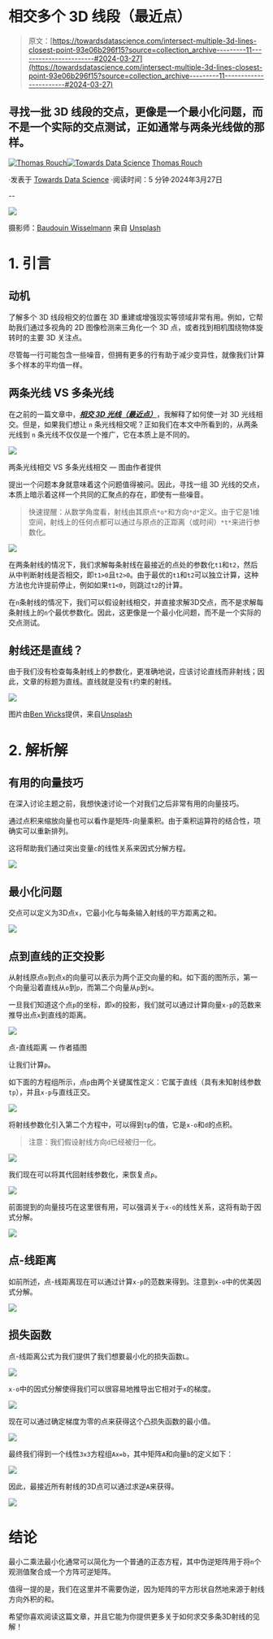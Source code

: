 # 相交多个 3D 线段（最近点）

> 原文：[https://towardsdatascience.com/intersect-multiple-3d-lines-closest-point-93e06b296f15?source=collection_archive---------11-----------------------#2024-03-27](https://towardsdatascience.com/intersect-multiple-3d-lines-closest-point-93e06b296f15?source=collection_archive---------11-----------------------#2024-03-27)

## 寻找一批 3D 线段的交点，更像是一个最小化问题，而不是一个实际的交点测试，正如通常与两条光线做的那样。

[](https://medium.com/@thom01.rouch?source=post_page---byline--93e06b296f15--------------------------------)[![Thomas Rouch](../Images/a8440bbed59cd8d9cdd752cf1fea2831.png)](https://medium.com/@thom01.rouch?source=post_page---byline--93e06b296f15--------------------------------)[](https://towardsdatascience.com/?source=post_page---byline--93e06b296f15--------------------------------)[![Towards Data Science](../Images/a6ff2676ffcc0c7aad8aaf1d79379785.png)](https://towardsdatascience.com/?source=post_page---byline--93e06b296f15--------------------------------) [Thomas Rouch](https://medium.com/@thom01.rouch?source=post_page---byline--93e06b296f15--------------------------------)

·发表于 [Towards Data Science](https://towardsdatascience.com/?source=post_page---byline--93e06b296f15--------------------------------) ·阅读时间：5 分钟·2024年3月27日

--

![](../Images/23b99afae4ea83fbbf90d039e7880ddd.png)

摄影师：[Baudouin Wisselmann](https://unsplash.com/@baud_wisselmann?utm_source=medium&utm_medium=referral) 来自 [Unsplash](https://unsplash.com/?utm_source=medium&utm_medium=referral)

# 1\. 引言

## 动机

了解多个 3D 线段相交的位置在 3D 重建或增强现实等领域非常有用。例如，它帮助我们通过多视角的 2D 图像检测来三角化一个 3D 点，或者找到相机围绕物体旋转时的主要 3D 关注点。

尽管每一行可能包含一些噪音，但拥有更多的行有助于减少变异性，就像我们计算多个样本的平均值一样。

## 两条光线 VS 多条光线

在之前的一篇文章中，[***相交 3D 光线（最近点）***](https://medium.com/towards-data-science/3d-ray-intersection-closest-point-dc8c72122224)，我解释了如何使一对 3D 光线相交。但是，如果我们想让 `n` 条光线相交呢？正如我们在本文中所看到的，从两条光线到 `n` 条光线不仅仅是一个推广，它在本质上是不同的。

![](../Images/1b07c39a95a5ac807f401cb8542537f5.png)

两条光线相交 VS 多条光线相交 — 图由作者提供

提出一个问题本身就意味着这个问题值得被问。因此，寻找一组 3D 光线的交点，本质上暗示着这样一个共同的汇聚点的存在，即使有一些噪音。

> 快速提醒：从数学角度看，射线由其原点`*o*`和方向`*d*`定义。由于它是1维空间，射线上的任何点都可以通过与原点的正距离（或时间）`*t*`来进行参数化。

![](../Images/b203aab18b69d9958f77df43a81e9975.png)

在两条射线的情况下，我们求解每条射线在最接近的点处的参数化`t1`和`t2`，然后从中判断射线是否相交，即`t1>0`且`t2>0`。由于最优的`t1`和`t2`可以独立计算，这种方法也允许提前停止，例如如果`t1<0`，则跳过`t2`的计算。

在`n`条射线的情况下，我们可以假设射线相交，并直接求解3D交点，而不是求解每条射线上的`n`个最优参数化。因此，这更像是一个最小化问题，而不是一个实际的交点测试。

## 射线还是直线？

由于我们没有检查每条射线上的参数化，更准确地说，应该讨论直线而非射线；因此，文章的标题为直线。直线就是没有`t`约束的射线。

![](../Images/cf400ffcbad1d9aadc8070d6c7e1efc5.png)

图片由[Ben Wicks](https://unsplash.com/@profwicks?utm_source=medium&utm_medium=referral)提供，来自[Unsplash](https://unsplash.com/?utm_source=medium&utm_medium=referral)

# 2. 解析解

## 有用的向量技巧

在深入讨论主题之前，我想快速讨论一个对我们之后非常有用的向量技巧。

通过点积来缩放向量也可以看作是矩阵-向量乘积。由于乘积运算符的结合性，项确实可以重新排列。

这将帮助我们通过突出变量`c`的线性关系来因式分解方程。

![](../Images/c1d4319308900121a6598c77f4ebe650.png)

## 最小化问题

交点可以定义为3D点`x`，它最小化与每条输入射线的平方距离之和。

![](../Images/d403e6a27a2ff2bcc0d3e96325c0e595.png)

## 点到直线的正交投影

从射线原点`o`到点`x`的向量可以表示为两个正交向量的和。如下面的图所示，第一个向量沿着直线从`o`到`p`，而第二个向量从`p`到`x`。

一旦我们知道这个点`p`的坐标，即`x`的投影，我们就可以通过计算向量`x-p`的范数来推导出点`x`到直线的距离。

![](../Images/64f27de9b05c63410518f2bef96796a2.png)

点-直线距离 — 作者插图

让我们计算`p`。

如下面的方程组所示，点`p`由两个关键属性定义：它属于直线（具有未知射线参数`tp`），并且`x-p`与直线正交。

![](../Images/0fb7bb8ad8a1414552434596ea33ed5c.png)

将射线参数化引入第二个方程中，可以得到`tp`的值，它是`x-o`和`d`的点积。

> 注意：我们假设射线方向`d`已经被归一化。

![](../Images/1c44f02776cff66034693bcfb45907a9.png)

我们现在可以将其代回射线参数化，来恢复点`p`。

![](../Images/06e5b5e3e9e225349ed2706a4bd4dffd.png)

前面提到的向量技巧在这里很有用，可以强调关于`x-o`的线性关系，这将有助于因式分解。

![](../Images/7b04856deed4550341f6d8420785b00a.png)

## 点-线距离

如前所述，点-线距离现在可以通过计算`x-p`的范数来得到。注意到`x-o`中的优美因式分解。

![](../Images/027e5ab503c42eef4076e4784444edd0.png)

## 损失函数

点-线距离公式为我们提供了我们想要最小化的损失函数`L`。

![](../Images/c9728f659328ff17ac5550964f64766e.png)

`x-o`中的因式分解使得我们可以很容易地推导出它相对于`x`的梯度。

![](../Images/a7e5da2ad869b81e396dbaad7c533648.png)

现在可以通过确定梯度为零的点来获得这个凸损失函数的最小值。

![](../Images/e9a31697717faecae4cc637d755618af.png)

最终我们得到一个线性`3x3`方程组`Ax=b`，其中矩阵`A`和向量`b`的定义如下：

![](../Images/184740c7a3c7faa5ffe524f5425ef3dd.png)

因此，最接近所有射线的3D点可以通过求逆`A`来获得。

![](../Images/472bb130b9bc6c9d2050a35ad7d6d48f.png)

# 结论

最小二乘法最小化通常可以简化为一个普通的正态方程，其中伪逆矩阵用于将`n`个观测值聚合成一个方阵可逆矩阵。

值得一提的是，我们在这里并不需要伪逆，因为矩阵的平方形状自然地来源于射线方向外积的和。

希望你喜欢阅读这篇文章，并且它能为你提供更多关于如何求交多条3D射线的见解！
